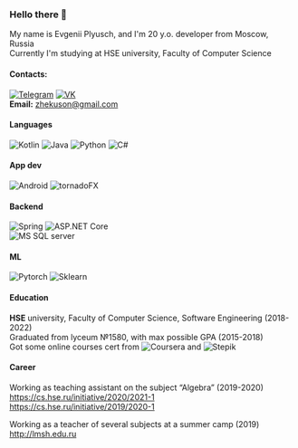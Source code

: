 ### Hello there 👋


My name is Evgenii Plyusch, and I'm 20 y.o. developer from Moscow, Russia  
Currently I'm studying at HSE university, Faculty of Computer Science  
#### Contacts:
[![Telegram](https://img.shields.io/badge/telegram-1DA1F2?logo=telegram&style=for-the-badge&logoColor=fff)](https://t.me/Zhekuson)
[![VK](https://img.shields.io/badge/VK-1DA1F2?logo=vk&style=for-the-badge&logoColor=fff)](https://vk.com/zhekuson)  
**Email:**  zhekuson@gmail.com  

#### Languages
![Kotlin](https://img.shields.io/badge/-Kotlin-2d96ff?style=for-the-badge&logo=kotlin&logoColor=orange)
![Java](https://img.shields.io/badge/-Java-ff2120?style=for-the-badge&logo=java)
![Python](https://img.shields.io/badge/-Python-000000?style=for-the-badge&logo=Python)
![C#](https://img.shields.io/badge/-C%23-5C2D91?style=for-the-badge&logo=visual-studio&logoColor=fff)
#### App dev
![Android](https://img.shields.io/badge/-Android-dbdbdb?style=for-the-badge&logo=Android&logoColor=green)
![tornadoFX](https://img.shields.io/badge/-TornadoFX-00dbd2?style=for-the-badge&logo=Tornadofx&logoColor=orange)
#### Backend
![Spring](https://img.shields.io/badge/-Spring-33b42f?style=for-the-badge&logo=Spring&logoColor=green)
![ASP.NET Core](https://img.shields.io/badge/-ASP.NET_Core-0d2d66?style=for-the-badge)  
![MS SQL server](https://img.shields.io/badge/-MS_SQL_SERVER-666b6f?style=for-the-badge&logo=MS_SQL_SERVER&logoColor=green)
#### ML
![Pytorch](https://img.shields.io/badge/-Pytorch-000000?style=for-the-badge&logo=Pytorch&logoColor=orange)
![Sklearn](https://img.shields.io/badge/-Sklearn-f89939?style=for-the-badge&logo=Scikit_Learn&logoColor=orange)

#### Education
**HSE** university, Faculty of Computer Science, Software Engineering (2018-2022)  
Graduated from lyceum №1580, with max possible GPA (2015-2018)  
Got some online courses cert from ![Coursera](https://img.shields.io/badge/-Coursera-035d9e?style=for-the-badge&logo=Coursera&logoColor=white)
and ![Stepik](https://img.shields.io/badge/-Stepik-66cc66?style=for-the-badge&logo=Stepik&logoColor=white)

#### Career
Working as teaching assistant on the subject “Algebra” (2019-2020)   
https://cs.hse.ru/initiative/2020/2021-1  
https://cs.hse.ru/initiative/2019/2020-1  

Working as a teacher of several subjects at a summer camp (2019)
  http://lmsh.edu.ru




<!--
**Zhekuson/Zhekuson** is a ✨ _special_ ✨ repository because its `README.md` (this file) appears on your GitHub profile.

Here are some ideas to get you started:

- 🔭 I’m currently working on ...
- 🌱 I’m currently learning ...
- 👯 I’m looking to collaborate on ...
- 🤔 I’m looking for help with ...
- 💬 Ask me about ...
- 📫 How to reach me: ...
- 😄 Pronouns: ...
- ⚡ Fun fact: ...
-->
